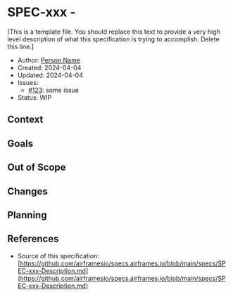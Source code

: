 # SPEC-xxx - <Description>

[This is a template file. You should replace this text to provide a very high level description of
what this specification is trying to accomplish. Delete this line.]

- Author: [Person Name](https://github.com/person)
- Created: 2024-04-04
- Updated: 2024-04-04
- Issues:
  * [#123](https://github.com/airframesio/whatever/issues/123): some issue
- Status: WIP

## Context

## Goals

## Out of Scope

## Changes

## Planning

## References

- Source of this specification: [https://github.com/airframesio/specs.airframes.io/blob/main/specs/SPEC-xxx-Description.md](https://github.com/airframesio/specs.airframes.io/blob/main/specs/SPEC-xxx-Description.md)
